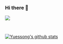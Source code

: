 ### Hi there 👋

<!--
**cedricxie/cedricxie** is a ✨ _special_ ✨ repository because its `README.md` (this file) appears on your GitHub profile.

Here are some ideas to get you started:

- 🔭 I’m currently working on ...
- 🌱 I’m currently learning ...
- 👯 I’m looking to collaborate on ...
- 🤔 I’m looking for help with ...
- 💬 Ask me about ...
- 📫 How to reach me: ...
- 😄 Pronouns: ...
- ⚡ Fun fact: ...
-->

![](https://visitor-badge.glitch.me/badge?page_id=yuesong.xie_visitor_badge)   <!--修改Yuesong Xie-->
<!-- 20220406开始统计visit-->
<br />

[![Yuessong's github stats](https://github-readme-stats.vercel.app/api?username=cedricxie "![Yuesong's github stats")](https://github.com/cedricxie/) 
<!--修改Yuesong Xie-->

